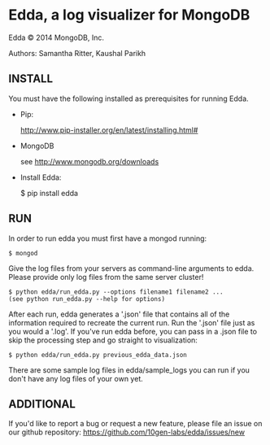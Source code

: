 Edda, a log visualizer for MongoDB
==================================

Edda © 2014 MongoDB, Inc.

Authors: Samantha Ritter, Kaushal Parikh

INSTALL
-------

You must have the following installed as prerequisites for running Edda.

+ Pip:

  http://www.pip-installer.org/en/latest/installing.html#

+ MongoDB

  see http://www.mongodb.org/downloads

+ Install Edda:

  $ pip install edda

RUN
---

In order to run edda you must first have a mongod running:

    $ mongod

Give the log files from your servers as command-line
arguments to edda.  Please provide only log files from the same server cluster!

	$ python edda/run_edda.py --options filename1 filename2 ...
	(see python run_edda.py --help for options)

After each run, edda generates a '.json' file that contains all of the information required to recreate the current run. Run the '.json' file just as you would a '.log'. 
If you've run edda before, you can pass in a .json file to skip the processing step and go straight to visualization:

    $ python edda/run_edda.py previous_edda_data.json

There are some sample log files in edda/sample_logs you can run
if you don't have any log files of your own yet.

ADDITIONAL
----------

If you'd like to report a bug or request a new feature,
please file an issue on our github repository:
https://github.com/10gen-labs/edda/issues/new
